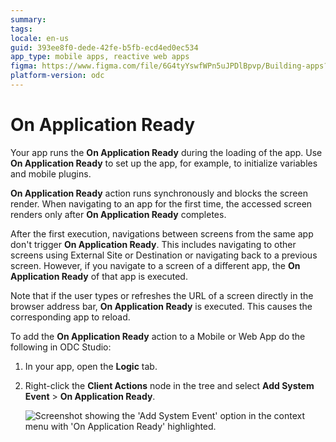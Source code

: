 ```yaml
---
summary:
tags: 
locale: en-us
guid: 393ee8f0-dede-42fe-b5fb-ecd4ed0ec534
app_type: mobile apps, reactive web apps
figma: https://www.figma.com/file/6G4tyYswfWPn5uJPDlBpvp/Building-apps?type=design&node-id=3213%3A21674&t=ZwHw8hXeFhwYsO5V-1
platform-version: odc
---
```


# On Application Ready

Your app runs the **On Application Ready** during the loading of the app. Use **On Application Ready** to set up the app, for example, to initialize variables and mobile plugins.

**On Application Ready** action runs synchronously and blocks the screen render. When navigating to an app for the first time, the accessed screen renders only after **On Application Ready** completes.

After the first execution, navigations between screens from the same app don't trigger **On Application Ready**. This includes navigating to other screens using External Site or Destination or navigating back to a previous screen. However, if you navigate to a screen of a different app, the **On Application Ready** of that app is executed.

Note that if the user types or refreshes the URL of a screen directly in the browser address bar, **On Application Ready** is executed. This causes the corresponding app to reload.

To add the **On Application Ready** action to a Mobile or Web App do the following in ODC Studio:

1. In your app, open the **Logic** tab.

1. Right-click the **Client Actions** node in the tree and select **Add System Event** > **On Application Ready**.

    ![Screenshot showing the 'Add System Event' option in the context menu with 'On Application Ready' highlighted.](images/ss-add-system-event-reactive.png "Add System Event Option")
